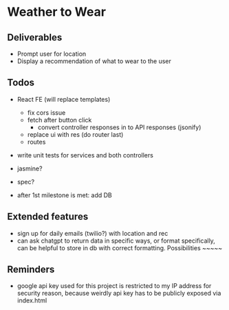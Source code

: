 # Weather to Wear

## Deliverables

- Prompt user for location
- Display a recommendation of what to wear to the user

## Todos

- React FE (will replace templates)
  - fix cors issue
  - fetch after button click
    - convert controller responses in to API responses (jsonify)
  - replace ui with res (do router last)
  - routes

- write unit tests for services and both controllers
- jasmine?
- spec?

- after 1st milestone is met: add DB

## Extended features

- sign up for daily emails (twilio?) with location and rec
- can ask chatgpt to return data in specific ways, or format specifically, can be helpful to store in db with correct formatting. Possibilities ~~~~~

## Reminders

- google api key used for this project is restricted to my IP address for security reason, because weirdly api key has to be publicly exposed via index.html

